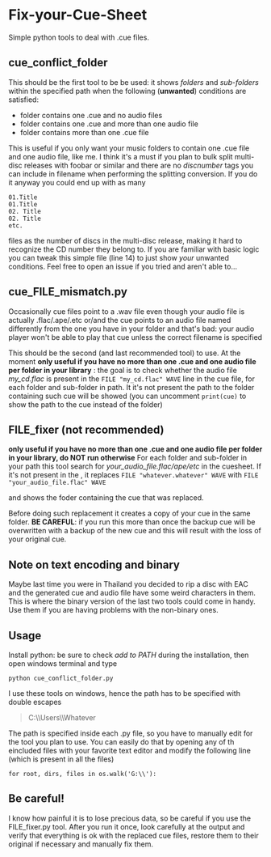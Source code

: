 # Fix-your-Cue-Sheet
Simple python tools to deal with .cue files.

## cue_conflict_folder

This should be the first tool to be be used: it shows *folders* and *sub-folders* within the specified path when the following (**unwanted**) conditions are satisfied:
- folder contains one .cue and no audio files
- folder contains one .cue and more than one audio file
- folder contains more than one .cue file

This is useful if you only want your music folders to contain one .cue file and one audio file, like me. I think it's a must if you plan to bulk split multi-disc releases with foobar or similar and there are no *discnumber* tags you can include in filename when performing the splitting conversion. If you do it anyway you could end up with as many

    01.Title
    01.Title
    02. Title
    02. Title
    etc.

 files as the number of discs in the multi-disc release, making it hard to recognize the CD number they belong to.
 If you are familiar with basic logic you can tweak this simple file (line 14) to just show *your* unwanted conditions. Feel free to open an issue if you tried and aren't able to...

   
## cue_FILE_mismatch.py
Occasionally cue files point to a .wav file even though your audio file is actually .flac/.ape/.etc or/and the cue points to an audio file named differently from the one you have in your folder and that's bad: your audio player won't be able to play that cue unless the correct filename is specified

This should be the second (and last recommended tool) to use. At the moment **only useful if you have no more than one .cue and one audio file per folder in your library** : the goal is to check whether the audio file *my_cd.flac* is present in the `FILE "my_cd.flac" WAVE` line in the cue file, for each folder and sub-folder in path.
It it's not present the path to the folder containing such cue will be showed (you can uncomment `print(cue)` to show the path to the cue instead of the folder)

## **FILE_fixer (not recommended)**
**only useful if you have no more than one .cue and one audio file per folder in your library, do NOT run otherwise**
For each folder and sub-folder in your path this tool search for *your_audio_file.flac/ape/etc* in the cuesheet. If it's not present in the , it replaces 
 `FILE "whatever.whatever" WAVE` 
 with 
 `FILE "your_audio_file.flac" WAVE` 

and shows the foder containing the cue that was replaced.

 Before doing such replacement it creates a copy of your cue in the same folder. 
 **BE CAREFUL**: if you run this more than once the backup cue will be overwritten with a backup of the new cue and this will result with the loss of your original cue.

## Note on text encoding and binary
Maybe last time you were in Thailand you decided to rip a disc with EAC and the generated cue and audio file have some weird characters in them. This is where the binary version of the last two tools could come in handy. Use them if you are having problems with the non-binary ones.

## Usage
Install python: be sure to check *add to PATH* during the installation, then open windows terminal and type

    python cue_conflict_folder.py

I use these tools on windows, hence the path has to be specified with  double escapes

> C:\\\Users\\\Whatever

The path is specified inside each .py file, so you have to manually edit for the tool you plan to use. You can easily do that by opening any of th eincluded files with your favorite text editor and modify the following line (which is present in all the files)

    for root, dirs, files in os.walk('G:\\'):

## Be careful!
I know how painful it is to lose precious data, so be careful if you use the FILE_fixer.py tool. After you run it once, look carefully at the output and verify that everything is ok with the replaced cue files, restore them to their original if necessary and manually fix them.

